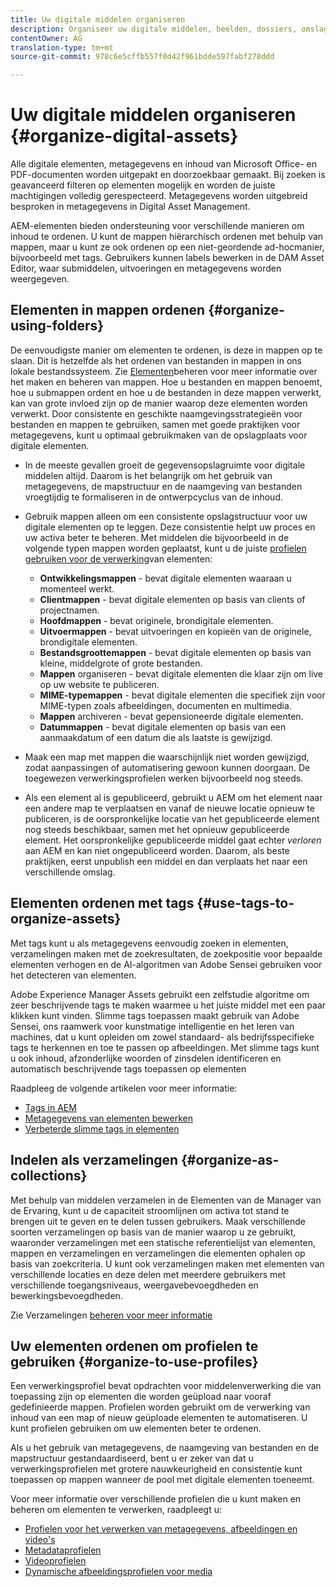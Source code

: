 ```yaml
---
title: Uw digitale middelen organiseren
description: Organiseer uw digitale middelen, beelden, dossiers, omslagen, etc. gebruikend de Manager van de Ervaring.
contentOwner: AG
translation-type: tm+mt
source-git-commit: 978c6e5cffb557f0d42f961bdde597fabf278ddd

---
```



# Uw digitale middelen organiseren {#organize-digital-assets}

Alle digitale elementen, metagegevens en inhoud van Microsoft Office- en PDF-documenten worden uitgepakt en doorzoekbaar gemaakt. Bij zoeken is geavanceerd filteren op elementen mogelijk en worden de juiste machtigingen volledig gerespecteerd. Metagegevens worden uitgebreid besproken in metagegevens in Digital Asset Management.

AEM-elementen bieden ondersteuning voor verschillende manieren om inhoud te ordenen. U kunt de mappen hiërarchisch ordenen met behulp van mappen, maar u kunt ze ook ordenen op een niet-geordende ad-hocmanier, bijvoorbeeld met tags. Gebruikers kunnen labels bewerken in de DAM Asset Editor, waar submiddelen, uitvoeringen en metagegevens worden weergegeven.

## Elementen in mappen ordenen {#organize-using-folders}

De eenvoudigste manier om elementen te ordenen, is deze in mappen op te slaan. Dit is hetzelfde als het ordenen van bestanden in mappen in ons lokale bestandssysteem. Zie [Elementen](managing-assets-touch-ui.md)beheren voor meer informatie over het maken en beheren van mappen. Hoe u bestanden en mappen benoemt, hoe u submappen ordent en hoe u de bestanden in deze mappen verwerkt, kan van grote invloed zijn op de manier waarop deze elementen worden verwerkt. Door consistente en geschikte naamgevingsstrategieën voor bestanden en mappen te gebruiken, samen met goede praktijken voor metagegevens, kunt u optimaal gebruikmaken van de opslagplaats voor digitale elementen.

* In de meeste gevallen groeit de gegevensopslagruimte voor digitale middelen altijd. Daarom is het belangrijk om het gebruik van metagegevens, de mapstructuur en de naamgeving van bestanden vroegtijdig te formaliseren in de ontwerpcyclus van de inhoud.
* Gebruik mappen alleen om een consistente opslagstructuur voor uw digitale elementen op te leggen. Deze consistentie helpt uw proces en uw activa beter te beheren. Met middelen die bijvoorbeeld in de volgende typen mappen worden geplaatst, kunt u de juiste [profielen gebruiken voor de verwerking](processing-profiles.md)van elementen:

   * **Ontwikkelingsmappen** - bevat digitale elementen waaraan u momenteel werkt.
   * **Clientmappen** - bevat digitale elementen op basis van clients of projectnamen.
   * **Hoofdmappen** - bevat originele, brondigitale elementen.
   * **Uitvoermappen** - bevat uitvoeringen en kopieën van de originele, brondigitale elementen.
   * **Bestandsgroottemappen** - bevat digitale elementen op basis van kleine, middelgrote of grote bestanden.
   * **Mappen** organiseren - bevat digitale elementen die klaar zijn om live op uw website te publiceren.
   * **MIME-typemappen** - bevat digitale elementen die specifiek zijn voor MIME-typen zoals afbeeldingen, documenten en multimedia.
   * **Mappen** archiveren - bevat gepensioneerde digitale elementen.
   * **Datummappen** - bevat digitale elementen op basis van een aanmaakdatum of een datum die als laatste is gewijzigd.

* Maak een map met mappen die waarschijnlijk niet worden gewijzigd, zodat aanpassingen of automatisering gewoon kunnen doorgaan. De toegewezen verwerkingsprofielen werken bijvoorbeeld nog steeds.
* Als een element al is gepubliceerd, gebruikt u AEM om het element naar een andere map te verplaatsen en vanaf de nieuwe locatie opnieuw te publiceren, is de oorspronkelijke locatie van het gepubliceerde element nog steeds beschikbaar, samen met het opnieuw gepubliceerde element. Het oorspronkelijke gepubliceerde middel gaat echter *verloren* aan AEM en kan niet ongepubliceerd worden. Daarom, als beste praktijken, eerst unpublish een middel en dan verplaats het naar een verschillende omslag.

## Elementen ordenen met tags {#use-tags-to-organize-assets}

Met tags kunt u als metagegevens eenvoudig zoeken in elementen, verzamelingen maken met de zoekresultaten, de zoekpositie voor bepaalde elementen verhogen en de AI-algoritmen van Adobe Sensei gebruiken voor het detecteren van elementen.

Adobe Experience Manager Assets gebruikt een zelfstudie algoritme om zeer beschrijvende tags te maken waarmee u het juiste middel met een paar klikken kunt vinden. Slimme tags toepassen maakt gebruik van Adobe Sensei, ons raamwerk voor kunstmatige intelligentie en het leren van machines, dat u kunt opleiden om zowel standaard- als bedrijfsspecifieke tags te herkennen en toe te passen op afbeeldingen. Met slimme tags kunt u ook inhoud, afzonderlijke woorden of zinsdelen identificeren en automatisch beschrijvende tags toepassen op elementen

Raadpleeg de volgende artikelen voor meer informatie:

* [Tags in AEM](/help/sites-authoring/tags.md)
* [Metagegevens van elementen bewerken](meta-edit.md)
* [Verbeterde slimme tags in elementen](enhanced-smart-tags.md)

## Indelen als verzamelingen {#organize-as-collections}

Met behulp van middelen verzamelen in de Elementen van de Manager van de Ervaring, kunt u de capaciteit stroomlijnen om activa tot stand te brengen uit te geven en te delen tussen gebruikers. Maak verschillende soorten verzamelingen op basis van de manier waarop u ze gebruikt, waaronder verzamelingen met een statische referentielijst van elementen, mappen en verzamelingen en verzamelingen die elementen ophalen op basis van zoekcriteria.  U kunt ook verzamelingen maken met elementen van verschillende locaties en deze delen met meerdere gebruikers met verschillende toegangsniveaus, weergavebevoegdheden en bewerkingsbevoegdheden.

Zie Verzamelingen [beheren voor meer informatie](managing-collections-touch-ui.md)

<!-- TBD items: add screenshots where applicable
Any hints/recommendations of when to use what method of organizing? Some examples of how organizing helps towards a better taxonomy and improved content velocity.
Add back links to blog posts by marketing?
-->

## Uw elementen ordenen om profielen te gebruiken {#organize-to-use-profiles}

Een verwerkingsprofiel bevat opdrachten voor middelenverwerking die van toepassing zijn op elementen die worden geüpload naar vooraf gedefinieerde mappen. Profielen worden gebruikt om de verwerking van inhoud van een map of nieuw geüploade elementen te automatiseren. U kunt profielen gebruiken om uw elementen beter te ordenen.

Als u het gebruik van metagegevens, de naamgeving van bestanden en de mapstructuur gestandaardiseerd, bent u er zeker van dat u verwerkingsprofielen met grotere nauwkeurigheid en consistentie kunt toepassen op mappen wanneer de pool met digitale elementen toeneemt.

Voor meer informatie over verschillende profielen die u kunt maken en beheren om elementen te verwerken, raadpleegt u:

* [Profielen voor het verwerken van metagegevens, afbeeldingen en video&#39;s](processing-profiles.md)
* [Metadataprofielen](metadata-profiles.md)
* [Videoprofielen](video-profiles.md)
* [Dynamische afbeeldingsprofielen voor media](image-profiles.md)

